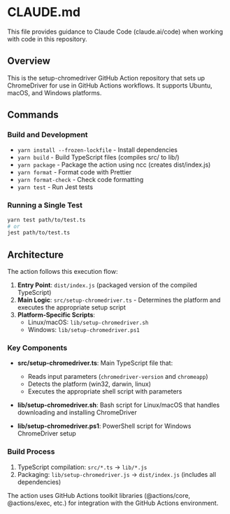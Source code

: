 # CLAUDE.md

This file provides guidance to Claude Code (claude.ai/code) when working with code in this repository.

## Overview

This is the setup-chromedriver GitHub Action repository that sets up ChromeDriver for use in GitHub Actions workflows. It supports Ubuntu, macOS, and Windows platforms.

## Commands

### Build and Development
- `yarn install --frozen-lockfile` - Install dependencies
- `yarn build` - Build TypeScript files (compiles src/ to lib/)
- `yarn package` - Package the action using ncc (creates dist/index.js)
- `yarn format` - Format code with Prettier
- `yarn format-check` - Check code formatting
- `yarn test` - Run Jest tests

### Running a Single Test
```bash
yarn test path/to/test.ts
# or
jest path/to/test.ts
```

## Architecture

The action follows this execution flow:

1. **Entry Point**: `dist/index.js` (packaged version of the compiled TypeScript)
2. **Main Logic**: `src/setup-chromedriver.ts` - Determines the platform and executes the appropriate setup script
3. **Platform-Specific Scripts**:
   - Linux/macOS: `lib/setup-chromedriver.sh`
   - Windows: `lib/setup-chromedriver.ps1`

### Key Components

- **src/setup-chromedriver.ts**: Main TypeScript file that:
  - Reads input parameters (`chromedriver-version` and `chromeapp`)
  - Detects the platform (win32, darwin, linux)
  - Executes the appropriate shell script with parameters

- **lib/setup-chromedriver.sh**: Bash script for Linux/macOS that handles downloading and installing ChromeDriver
- **lib/setup-chromedriver.ps1**: PowerShell script for Windows ChromeDriver setup

### Build Process

1. TypeScript compilation: `src/*.ts` → `lib/*.js`
2. Packaging: `lib/setup-chromedriver.js` → `dist/index.js` (includes all dependencies)

The action uses GitHub Actions toolkit libraries (@actions/core, @actions/exec, etc.) for integration with the GitHub Actions environment.